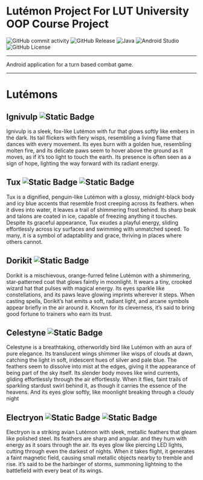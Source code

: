 

# Lutémon Project For LUT University OOP Course Project
![GitHub commit activity](https://img.shields.io/github/commit-activity/m/ta3dns/Lutemon?style=for-the-badge)
![GitHub Release](https://img.shields.io/github/v/release/ta3dns/Lutemon?style=for-the-badge)
![Java](https://img.shields.io/badge/java-%23ED8B00.svg?style=for-the-badge&logo=openjdk&logoColor=white)
![Android Studio](https://img.shields.io/badge/android%20studio-346ac1?style=for-the-badge&logo=android%20studio&logoColor=white)
![GitHub License](https://img.shields.io/github/license/ta3dns/Lutemon?style=for-the-badge)

---

Android application for a turn based combat game.

---

# Lutémons 

## Ignivulp ![Static Badge](https://img.shields.io/badge/Fire%20Type-FF7700?style=for-the-badge)
Ignivulp is a sleek, fox-like Lutémon with fur that glows softly like embers in the dark. Its tail flickers with fiery wisps, resembling a living flame that dances with every movement. Its eyes burn with a golden hue, resembling molten fire, and its delicate paws seem to hover above the ground as it moves, as if it’s too light to touch the earth. Its presence is often seen as a sign of hope, lighting the way forward with its radiant energy.


## Tux ![Static Badge](https://img.shields.io/badge/Ice%20Type-99FFFF?style=for-the-badge) ![Static Badge](https://img.shields.io/badge/Water%20Type-021CA4?style=for-the-badge)
Tux is a dignified, penguin-like Lutémon with a glossy, midnight-black body and icy blue accents that resemble frost creeping across its feathers. when it dives into water, it leaves a trail of shimmering frost behind. Its sharp beak and talons are coated in ice, capable of freezing anything it touches. Despite its graceful appearance, Tux exudes a playful energy, sliding effortlessly across icy surfaces and swimming with unmatched speed. To many, it is a symbol of adaptability and grace, thriving in places where others cannot.


## Dorikit ![Static Badge](https://img.shields.io/badge/Magic%20Type-6C3BAA?style=for-the-badge)
Dorikit is a mischievous, orange-furred feline Lutémon with a shimmering, star-patterned coat that glows faintly in moonlight. It wears a tiny, crooked wizard hat that pulses with magical energy. Its eyes sparkle like constellations, and its paws leave glowing imprints wherever it steps. When casting spells, Dorikit’s hat emits a soft, radiant light, and arcane symbols appear briefly in the air around it. Known for its cleverness, it’s said to bring good fortune to trainers who earn its trust.


## Celestyne ![Static Badge](https://img.shields.io/badge/Air%20Type-e7f1f5?style=for-the-badge)
Celestyne is a breathtaking, otherworldly bird like Lutémon with an aura of pure elegance. Its translucent wings shimmer like wisps of clouds at dawn, catching the light in soft, iridescent hues of silver and pale blue. The feathers seem to dissolve into mist at the edges, giving it the appearance of being part of the sky itself. Its slender body moves like wind currents, gliding effortlessly through the air effortlessly. When it flies, faint trails of sparkling stardust swirl behind it, as though it carries the essence of the heavens. And its eyes glow softly, like moonlight breaking through a cloudy night


## Electryon ![Static Badge](https://img.shields.io/badge/Electric%20Type-0892d0?style=for-the-badge) ![Static Badge](https://img.shields.io/badge/Steel%20Type-43464b?style=for-the-badge)
Electryon is a striking avian Lutémon with sleek, metallic feathers that gleam like polished steel. Its feathers are sharp and angular. and they hum with energy as it soars through the air. Its eyes glow like piercing LED lights, cutting through even the darkest of nights. When it takes flight, it generates a faint magnetic field, causing small metallic objects nearby to tremble and rise. it’s said to be the harbinger of storms, summoning lightning to the battlefield with every beat of its wings.
